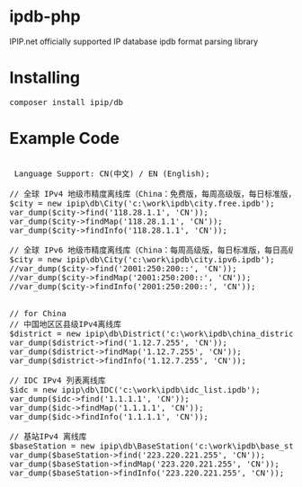 # ipdb-php
IPIP.net officially supported IP database ipdb format parsing library

# Installing
<pre>
composer install ipip/db
</pre>

# Example Code
<pre>
 
 Language Support: CN(中文) / EN (English); 

// 全球 IPv4 地级市精度离线库（China：免费版，每周高级版，每日标准版，每日高级版，每日专业版，每日旗舰版）
$city = new ipip\db\City('c:\work\ipdb\city.free.ipdb');
var_dump($city->find('118.28.1.1', 'CN'));
var_dump($city->findMap('118.28.1.1', 'CN'));
var_dump($city->findInfo('118.28.1.1', 'CN'));

// 全球 IPv6 地级市精度离线库（China：每周高级版，每日标准版，每日高级版，每日专业版，每日旗舰版）
$city = new ipip\db\City('c:\work\ipdb\city.ipv6.ipdb');
//var_dump($city->find('2001:250:200::', 'CN'));
//var_dump($city->findMap('2001:250:200::', 'CN'));
//var_dump($city->findInfo('2001:250:200::', 'CN'));


// for China
// 中国地区区县级IPv4离线库
$district = new ipip\db\District('c:\work\ipdb\china_district.ipdb');
var_dump($district->find('1.12.7.255', 'CN'));
var_dump($district->findMap('1.12.7.255', 'CN'));
var_dump($district->findInfo('1.12.7.255', 'CN'));

// IDC IPv4 列表离线库
$idc = new ipip\db\IDC('c:\work\ipdb\idc_list.ipdb');
var_dump($idc->find('1.1.1.1', 'CN'));
var_dump($idc->findMap('1.1.1.1', 'CN'));
var_dump($idc->findInfo('1.1.1.1', 'CN'));

// 基站IPv4 离线库
$baseStation = new ipip\db\BaseStation('c:\work\ipdb\base_station.ipdb');
var_dump($baseStation->find('223.220.221.255', 'CN'));
var_dump($baseStation->findMap('223.220.221.255', 'CN'));
var_dump($baseStation->findInfo('223.220.221.255', 'CN'));

</pre>